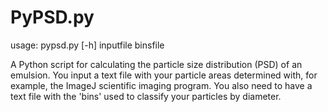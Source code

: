 PyPSD.py
========
usage: pypsd.py [-h] inputfile binsfile

A Python script for calculating the particle size distribution (PSD) of an
emulsion. You input a text file with your particle areas determined with, for
example, the ImageJ scientific imaging program. You also need to have a text
file with the 'bins' used to classify your particles by diameter.
